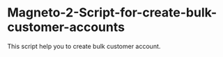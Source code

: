# Magneto-2-Script-for-create-bulk-customer-accounts
This script help you to create bulk customer account.
